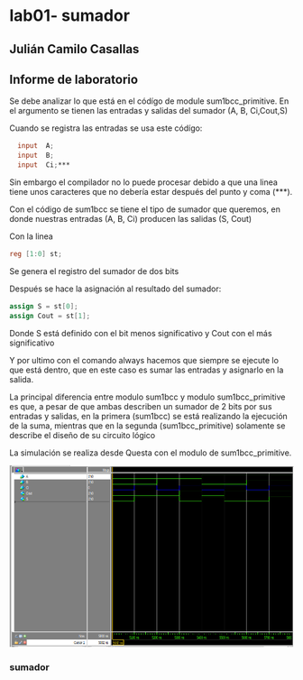 # lab01- sumador 
## Julián Camilo Casallas

## Informe de laboratorio 
Se debe analizar lo que está en el códígo de module sum1bcc_primitive.
En el argumento se tienen las entradas y salidas del sumador (A, B, Ci,Cout,S)

Cuando se registra las entradas se usa este códígo: 

```verilog
  input  A;
  input  B;
  input  Ci;***
```

Sin embargo el compilador no lo puede procesar debido a que una linea tiene unos caracteres que no debería estar después del punto y coma (***).

Con el código de sum1bcc se tiene el tipo de sumador que queremos, en donde nuestras entradas (A, B, Ci) producen las salidas (S, Cout)

Con la linea 

```verilog
reg [1:0] st;
```

Se genera el registro del sumador de dos bits

Después se hace la asignación al resultado del sumador:

```verilog
assign S = st[0];
assign Cout = st[1];
```

Donde S está definido con el bit menos significativo y Cout con el más significativo


Y por ultimo con el comando always hacemos que siempre se ejecute lo que está dentro, que en este caso es sumar las entradas y asignarlo en la salida.

La principal diferencia entre modulo sum1bcc y modulo sum1bcc_primitive es que, a pesar de que ambas describen un sumador de 2 bits por sus entradas y salidas, en la primera (sum1bcc) se está realizando la ejecución de la suma, mientras que en la segunda (sum1bcc_primitive) solamente se describe el diseño de su circuito lógico

La simulación se realiza desde Questa con el modulo de sum1bcc_primitive.

![](https://github.com/unal-edigital1-lab/lab01-2024-2-jcasallasv/blob/master/src/Sumador1%20Sim.png)






### sumador 
